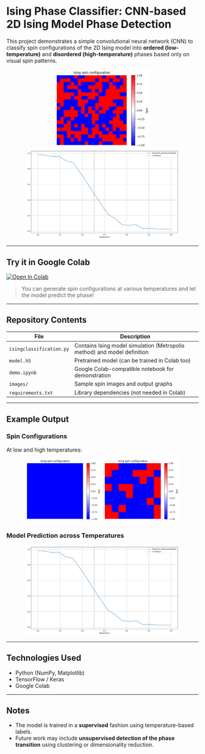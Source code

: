 # Ising Phase Classifier: CNN-based 2D Ising Model Phase Detection

This project demonstrates a simple convolutional neural network (CNN) to classify spin configurations of the 2D Ising model into **ordered (low-temperature)** and **disordered (high-temperature)** phases based only on visual spin patterns.

<p align="center">
  <img src="images/spin_example.png" alt="Spin configuration example" width="250"/>
  <img src="images/transition_plot.png" alt="Phase transition prediction" width="400"/>
</p>

---

## Try it in Google Colab

[![Open In Colab](https://colab.research.google.com/assets/colab-badge.svg)](
https://colab.research.google.com/github/Hiromu-USHIHARA/IsingClassification/blob/main/demo.ipynb)

> You can generate spin configurations at various temperatures and let the model predict the phase!

---

## Repository Contents

| File | Description |
|------|-------------|
| `isingclassification.py` | Contains Ising model simulation (Metropolis method) and model definition |
| `model.h5` | Pretrained model (can be trained in Colab too) |
| `demo.ipynb` | Google Colab-compatible notebook for demonstration |
| `images/` | Sample spin images and output graphs |
| `requirements.txt` | Library dependencies (not needed in Colab) |

---

## Example Output

### Spin Configurations

At low and high temperatures:

<p align="center">
  <img src="images/spin_lowT.png" alt="Low T" width="200"/>
  <img src="images/spin_highT.png" alt="High T" width="200"/>
</p>

### Model Prediction across Temperatures

<p align="center">
  <img src="images/transition_plot.png" alt="Transition Plot" width="400"/>
</p>

---

## Technologies Used

- Python (NumPy, Matplotlib)
- TensorFlow / Keras
- Google Colab

---

## Notes

- The model is trained in a **supervised** fashion using temperature-based labels.
- Future work may include **unsupervised detection of the phase transition** using clustering or dimensionality reduction.
